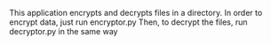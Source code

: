 This application encrypts and decrypts files in a directory. 
In order to encrypt data, just run encryptor.py
Then, to decrypt the files, run decryptor.py in the same way
